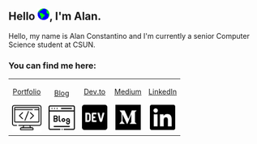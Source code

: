 ## Hello <img src="https://raw.githubusercontent.com/AlanConstantino/AlanConstantino/master/images/Earth.gif" height="23px" alt="World">, I'm Alan.

Hello, my name is Alan Constantino and I'm currently a senior Computer Science student at CSUN.

### You can find me here:
<table>
  <tr>
    <td align="center">
      <a href="https://alanjc.com/">
        <p>Portfolio</p>
        <img src="https://raw.githubusercontent.com/AlanConstantino/AlanConstantino/master/images/code.svg" width="58px">
      </a>
    </td>
    <td align="center">
      <a href="https://blog.alanjc.com/">
        <p>Blog</p>
        <img src="https://raw.githubusercontent.com/AlanConstantino/AlanConstantino/master/images/blog.svg" width="52px">
      </a>
    </td>
    <td align="center">
      <a href="https://dev.to/alanconstantino">
        <p>Dev.to</p>
        <img src="https://raw.githubusercontent.com/AlanConstantino/AlanConstantino/master/images/dev-brands.svg" width="50px">
      </a>
    </td>
    <td align="center">
      <a href="https://medium.com/@alanconstantino">
        <p>Medium</p>
        <img src="https://raw.githubusercontent.com/AlanConstantino/AlanConstantino/master/images/medium-brands.svg" width="50px">
      </a>
    </td>
    <td align="center">
      <a href="https://www.linkedin.com/in/alan-constantino-a93648183/">
        <p>LinkedIn</p>
        <img src="https://raw.githubusercontent.com/AlanConstantino/AlanConstantino/master/images/linkedin-brands.svg" width="50px">
      </a>
    </td>
  </tr>
</table>
